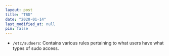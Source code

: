 ```yaml
---
layout: post
title: "TBD"
date: "2020-01-14"
last_modified_at: null
pin: false
---
```


- `/etc/sudoers`: Contains various rules pertaining to what users have what types of sudo access.